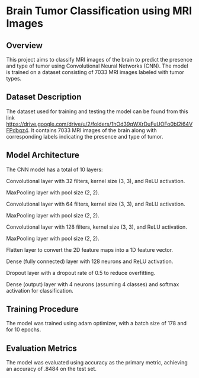 # Brain Tumor Classification using MRI Images

## Overview
This project aims to classify MRI images of the brain to predict the presence and type of tumor using Convolutional Neural Networks (CNN). The model is trained on a dataset consisting of 7033 MRI images labeled with tumor types.

## Dataset Description
The dataset used for training and testing the model can be found  from this link https://drive.google.com/drive/u/2/folders/1hOd39qWXrDuFuUOFo0bl2i64VFPdbqz4. It contains 7033 MRI images of the brain along with corresponding labels indicating the presence and type of tumor.

## Model Architecture
The CNN model has a total of 10 layers:

Convolutional layer with 32 filters, kernel size (3, 3), and ReLU activation.

MaxPooling layer with pool size (2, 2).

Convolutional layer with 64 filters, kernel size (3, 3), and ReLU activation.

MaxPooling layer with pool size (2, 2).

Convolutional layer with 128 filters, kernel size (3, 3), and ReLU activation.

MaxPooling layer with pool size (2, 2).

Flatten layer to convert the 2D feature maps into a 1D feature vector.

Dense (fully connected) layer with 128 neurons and ReLU activation.

Dropout layer with a dropout rate of 0.5 to reduce overfitting.

Dense (output) layer with 4 neurons (assuming 4 classes) and softmax activation for classification.

## Training Procedure
The model was trained using adam optimizer, with a batch size of 178 and for 10 epochs.

## Evaluation Metrics
The model was evaluated using accuracy as the primary metric, achieving an accuracy of .8484 on the test set.
